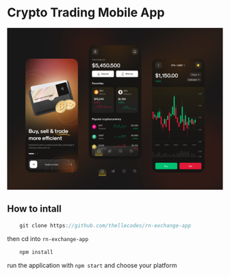 # Crypto Trading Mobile App

![alt text](./assets/images/app.png)

## How to intall

```javascript
    git clone https://github.com/thellecodes/rn-exchange-app
```

then  cd into `rn-exchange-app`

```javascript
    npm install
```

run the application with `npm start` and choose your platform